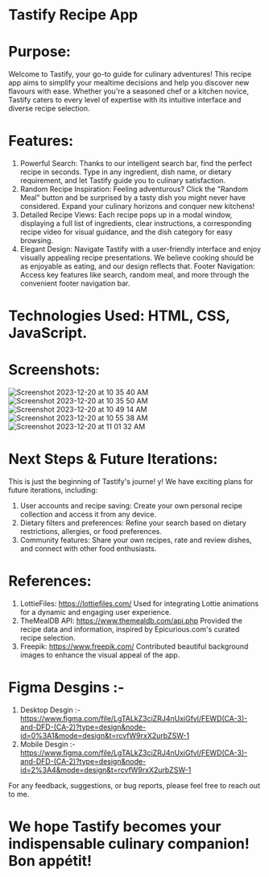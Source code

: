 # Tastify Recipe App

# Purpose:

Welcome to Tastify, your go-to guide for culinary adventures! This recipe app aims to simplify your mealtime decisions and help you discover new flavours with ease. Whether you're a seasoned chef or a kitchen novice, Tastify caters to every level of expertise with its intuitive interface and diverse recipe selection.

# Features:

1. Powerful Search: Thanks to our intelligent search bar, find the perfect recipe in seconds. Type in any ingredient, dish name, or dietary requirement, and let Tastify guide you to culinary satisfaction.
2. Random Recipe Inspiration: Feeling adventurous? Click the "Random Meal" button and be surprised by a tasty dish you might never have considered. Expand your culinary horizons and conquer new kitchens!
3. Detailed Recipe Views: Each recipe pops up in a modal window, displaying a full list of ingredients, clear instructions, a corresponding recipe video for visual guidance, and the dish category for easy browsing.
4. Elegant Design: Navigate Tastify with a user-friendly interface and enjoy visually appealing recipe presentations. We believe cooking should be as enjoyable as eating, and our design reflects that.
Footer Navigation: Access key features like search, random meal, and more through the convenient footer navigation bar.

# Technologies Used: HTML, CSS, JavaScript.
# Screenshots:
![Screenshot 2023-12-20 at 10 35 40 AM](https://github.com/Dhruv-Patil-1720/CA-3/assets/138751440/88e0ada1-9c1f-4c18-9739-1b0b759fef76)
![Screenshot 2023-12-20 at 10 35 50 AM](https://github.com/Dhruv-Patil-1720/CA-3/assets/138751440/f5c8c40c-c9ee-4586-be7b-fe9797b16561)
![Screenshot 2023-12-20 at 10 49 14 AM](https://github.com/Dhruv-Patil-1720/CA-3/assets/138751440/c5de59cc-38f1-46a1-acc9-7fa132c2bea7)
![Screenshot 2023-12-20 at 10 55 38 AM](https://github.com/Dhruv-Patil-1720/CA-3/assets/138751440/7bc18aba-e847-4702-ad83-84ed90da19e2)
![Screenshot 2023-12-20 at 11 01 32 AM](https://github.com/Dhruv-Patil-1720/CA-3/assets/138751440/a717a4d6-7de7-4563-8c7b-86e06d447911)


# Next Steps & Future Iterations:

This is just the beginning of Tastify's journe!
y! We have exciting plans for future iterations, including:

1. User accounts and recipe saving: Create your own personal recipe collection and access it from any device.
2. Dietary filters and preferences: Refine your search based on dietary restrictions, allergies, or food preferences.
3. Community features: Share your own recipes, rate and review dishes, and connect with other food enthusiasts.

# References:

1. LottieFiles: https://lottiefiles.com/
   Used for integrating Lottie animations for a dynamic and engaging user experience. 
2. TheMealDB API: https://www.themealdb.com/api.php
    Provided the recipe data and information, inspired by Epicurious.com's curated recipe selection.   
3. Freepik: https://www.freepik.com/
   Contributed beautiful background images to enhance the visual appeal of the app.

# Figma Desgins :-
1. Desktop Desgin :- https://www.figma.com/file/LgTALkZ3ciZRJ4nUxiGfvl/FEWD(CA-3)-and-DFD-(CA-2)?type=design&node-id=0%3A1&mode=design&t=rcvfW9rxX2urbZSW-1
2. Mobile Desgin :- https://www.figma.com/file/LgTALkZ3ciZRJ4nUxiGfvl/FEWD(CA-3)-and-DFD-(CA-2)?type=design&node-id=2%3A4&mode=design&t=rcvfW9rxX2urbZSW-1

For any feedback, suggestions, or bug reports, please feel free to reach out to me.

# We hope Tastify becomes your indispensable culinary companion! Bon appétit!


